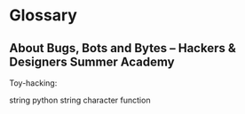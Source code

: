 Glossary
========

About Bugs, Bots and Bytes – Hackers & Designers Summer Academy 
------------------------------------

Toy-hacking:

string
python
string
character
function
